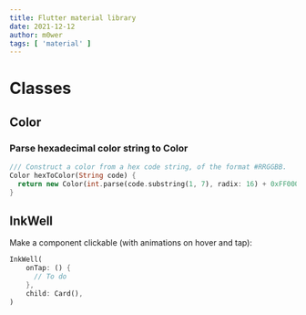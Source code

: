 ```yaml
---
title: Flutter material library
date: 2021-12-12
author: m0wer
tags: [ 'material' ]
---
```


# Classes

## Color

### Parse hexadecimal color string to Color

```dart
/// Construct a color from a hex code string, of the format #RRGGBB.
Color hexToColor(String code) {
  return new Color(int.parse(code.substring(1, 7), radix: 16) + 0xFF000000);
}
```

## InkWell

Make a component clickable (with animations on hover and tap):

```dart
InkWell(
    onTap: () {
      // To do
    },
    child: Card(),
)
```
